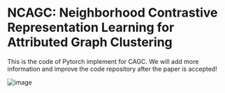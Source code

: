 # NCAGC: Neighborhood Contrastive Representation Learning for Attributed Graph Clustering
This is the code of Pytorch implement for CAGC. We will add more information and improve the code repository after the paper is accepted!

![image](https://github.com/wangtong627/NCAGC/blob/main/framework.png)

